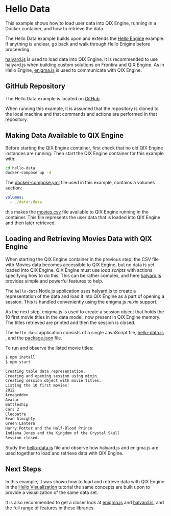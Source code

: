 # Hello Data

This example shows how to load user data into QIX Engine, running in a Docker container, and how to retrieve the data.

The Hello Data example builds upon and extends the [Hello Engine](./hello-engine.md) example. If anything is unclear,
go back and walk through Hello Enigine before proceeding.

[halyard.js](https://github.com/qlik-oss/halyard.js) is used to load data into QIX Engine. It is recommended to use
halyard.js when building custom solutions on Frontira and QIX Engine. As in Hello Engine,
[enigma.js](https://github.com/qlik-oss/enigma.js) is used to communicate with QIX Engine.

## GitHub Repository

The Hello Data example is located on [GitHub](https://github.com/qlik-ea/getting-started-with-web-platform).

When running this example, it is assumed that the repository is cloned to the local machine and that commands and
actions are performed in that repository.

## Making Data Available to QIX Engine

Before starting the QIX Engine container, first check that no old QIX Engine instances are running. Then start the QIX
Engine container for this example with:

```bash
cd hello-data
docker-compose up -d
```

The
[docker-compose.yml](https://github.com/qlik-ea/getting-started-with-web-platform/blob/master/hello-data/docker-compose.yml)
file used in this example, contains a volumes section:

```yml
volumes:
  - ./data:/data
```

this makes the
[movies.csv](https://github.com/qlik-ea/getting-started-with-web-platform/blob/master/hello-data/data/movies.csv) file
available to QIX Engine running in the container. This file represents the user data that is loaded into QIX Engine and
then later retrieved.

## Loading and Retrieving Movies Data with QIX Engine

When starting the QIX Engine container in the previous step, the CSV file with Movies data becomes accessible to QIX
Engine, but no data is yet loaded into QIX Engine. QIX Engine must use _load scripts_ with actions specifying how to do
this. This can be rather complex, and here [halyard.js](https://github.com/qlik-oss/halyard.js) provides simple and
powerful features to help.

The `hello-data` Node.js application uses halyard.js to create a representation of the data and load it into QIX Engine
as a part of opening a session. This is handled conveniently using the enigma.js _mixin_ support.

As the next step, enigma.js is used to create a session object that holds the 10 first movie titles in the data model,
now present in QIX Engine memory. The titles retrieved are printed and then the session is closed.

The `hello-data` application consists of a single JavaScript file,
[hello-data.js](https://github.com/qlik-ea/getting-started-with-web-platform/blob/master/hello-data/hello-data.js)
, and the
[package.json](https://github.com/qlik-ea/getting-started-with-web-platform/blob/master/hello-data/package.json) file.

To run and observe the listed movie titles:

```bash
$ npm install
$ npm start

Creating table data representation.
Creating and opening session using mixin.
Creating session object with movie titles.
Listing the 10 first movies:
2012
Armageddon
Avatar
Battleship
Cars 2
Cleopatra
Evan Almighty
Green Lantern
Harry Potter and the Half-Blood Prince
Indiana Jones and the Kingdom of the Crystal Skull
Session closed.
```

Study the
[hello-data.js](https://github.com/qlik-ea/getting-started-with-web-platform/blob/master/hello-data/hello-data.js)
file and observe how halyard.js and enigma.js are used together to load and retrieve data with QIX Engine.

## Next Steps

In this example, it was shown how to load and retrieve data with QIX Engine. In the
[Hello Visualization](./hello-visualization.md) tutorial the same concepts are built upon to provide a visualization of
the same data set.

It is also recommended to get a closer look at [enigma.js](https://github.com/qlik-oss/enigma.js) and
[halyard.js](https://github.com/qlik-oss/enigma.js), and the full range of features in these libraries.
